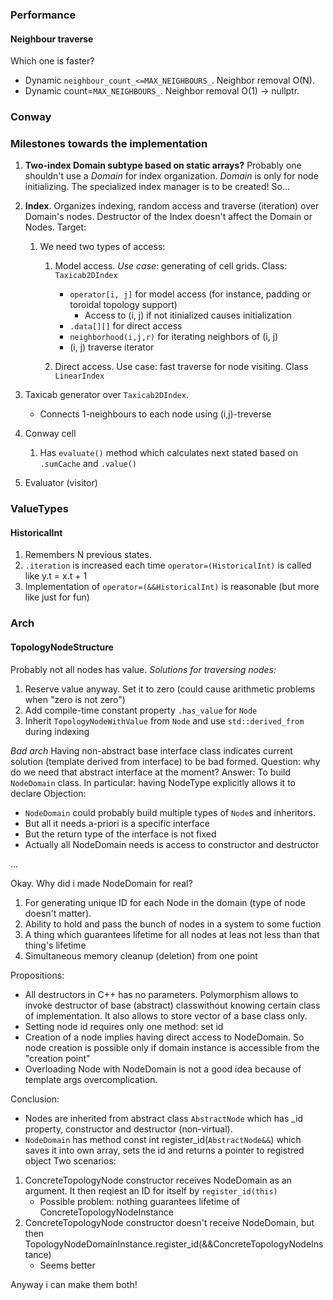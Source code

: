 ### Performance ###
#### Neighbour traverse ####
Which one is faster?
* Dynamic ```neighbour_count_<=MAX_NEIGHBOURS_```. Neighbor removal O(N).
* Dynamic count=```MAX_NEIGHBOURS_```. Neighbor removal O(1) -> nullptr.

### Conway ###
### Milestones towards the implementation ###
1. **Two-index Domain subtype based on static arrays?** Probably one shouldn't use a *Domain* for index organization. *Domain* is only for node initializing. The specialized index manager is to be created! So...

2. **Index**. Organizes indexing, random access and traverse (iteration) over Domain's nodes. Destructor of the Index doesn't affect the Domain or Nodes. Target:
   1. We need two types of access:
      1. Model access. *Use case*: generating of cell grids. Class: ```Taxicab2DIndex```
         * ```operator[i, j]``` for model access (for instance, padding or toroidal topology support)
           * Access to (i, j) if not itinialized causes initialization
         * ```.data[][]``` for direct access
         * ```neighborhood(i,j,r)``` for iterating neighbors of (i, j) 
         * (i, j) traverse iterator

      2. Direct access. Use case: fast traverse for node visiting. Class ```LinearIndex```

3. Taxicab generator over ```Taxicab2DIndex```. 
   * Connects 1-neighbours to each node using (i,j)-treverse 

4. Conway cell
   1. Has ```evaluate()``` method which calculates next stated based on ```.sumCache``` and ```.value()```

5. Evaluator (visitor)


### ValueTypes ###
#### HistoricalInt ####
1. Remembers N previous states.
2. ```.iteration``` is increased each time ```operator=(HistoricalInt)``` is called like y.t = x.t + 1
3. Implementation of ```operator=(&&HistoricalInt)``` is reasonable (but more like just for fun)


### Arch ###
#### TopologyNodeStructure ####
Probably not all nodes has value.
*Solutions for traversing nodes:*
  1. Reserve value anyway. Set it to zero (could cause arithmetic problems when "zero is not zero")
  2. Add compile-time constant property ```.has_value```  for ```Node``` 
  3. Inherit ```TopologyNodeWithValue``` from ```Node``` and use ```std::derived_from``` during indexing

*Bad arch*
Having non-abstract base interface class indicates current solution (template derived from interface) to be bad formed.
Question: why do we need that abstract interface at the moment?
Answer: To build ```NodeDomain``` class. In particular: having NodeType explicitly allows it to declare 
Objection: 
   - ```NodeDomain``` could probably build multiple types of ```Node```s and inheritors.
   - But all it needs a-priori is a specific interface
   - But the return type of the interface is not fixed
   - Actually all NodeDomain needs is access to constructor and destructor

...

Okay. Why did i made NodeDomain for real?
1. For generating unique ID for each Node in the domain
(type of node doesn't matter). 
2. Ability to hold and pass the bunch of nodes in a system to some fuction
3. A thing which guarantees lifetime for all nodes at leas not less than that thing's lifetime
4. Simultaneous memory cleanup (deletion) from one point

Propositions:
- All destructors in C++ has no parameters. Polymorphism allows to invoke destructor of base (abstract) classwithout
knowing certain class of implementation. It also allows to store vector of a base class only.
- Setting node id requires only one method: set id
- Creation of a node implies having direct access to NodeDomain. So node creation is possible only if domain instance is accessible from the "creation point"
- Overloading Node with NodeDomain is not a good idea because of template args overcomplication.

Conclusion:
- Nodes are inherited from abstract class ```AbstractNode``` which has _id property, constructor and destructor (non-virtual).
- ```NodeDomain``` has method const int register_id(```AbstractNode&&```) which saves it into own array, sets the id and returns a pointer to registred object
Two scenarios:
1. ConcreteTopologyNode constructor receives NodeDomain as an argument. It then reqiest an ID for itself by ```register_id(this)```
   - Possible problem: nothing guarantees lifetime of ConcreteTopologyNodeInstance 
2. ConcreteTopologyNode constructor doesn't receive NodeDomain, but then TopologyNodeDomainInstance.register_id(&&ConcreteTopologyNodeInstance)
   - Seems better

Anyway i can make them both!



